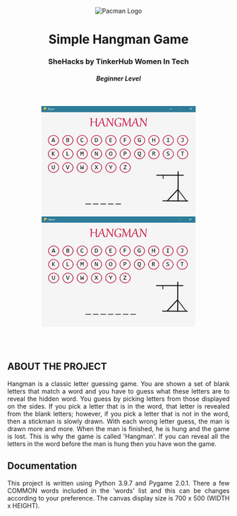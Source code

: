 <p align="center"> 
  <img src="https://user-images.githubusercontent.com/57052959/149650332-38470c7c-2486-4cd3-834f-0c481c268949.png" alt="Pacman Logo" width="80px" height="80px">
</p>
<h1 align="center"> Simple Hangman Game </h1>
<h3 align="center"> SheHacks by TinkerHub Women In Tech </h3>
<h5 align="center"> Beginner Level </h5>

</br>
<p align="center">
<img src= "https://github.com/naz2001/hangman-game/blob/main/won.gif" height="250" width="350" align="center"  alt="winner demo">
<img src= "https://github.com/naz2001/hangman-game/blob/main/lost.gif" height="250" width="350" align="center" alt="loser demo">
</p>
<br></br>

## ABOUT THE PROJECT

<p align="justify"> 
Hangman is a classic letter guessing game. You are shown a set of blank letters that match a word and you have to guess what these letters are to reveal the hidden word. You guess by picking letters from those displayed on the sides. If you pick a letter that is in the word, that letter is revealed from the blank letters; however, if you pick a letter that is not in the word, then a stickman is slowly drawn. With each wrong letter guess, the man is drawn more and more. When the man is finished, he is hung and the game is lost. This is why the game is called 'Hangman'. If you can reveal all the letters in the word before the man is hung then you have won the game.
</p>

## Documentation

<p align="justify"> 
This project is written using Python 3.9.7 and Pygame 2.0.1. There a few COMMON words included in the 'words' list and this can be changes according to your preference. The canvas display size is 700 x 500 (WIDTH x HEIGHT). 
</p>

